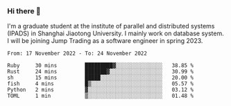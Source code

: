 ### Hi there 👋

I'm a graduate student at the institute of parallel and distributed systems (IPADS) in Shanghai Jiaotong University. I mainly work on database system. I will be joining Jump Trading as a software engineer in spring 2023.

<!--START_SECTION:waka-->

```text
From: 17 November 2022 - To: 24 November 2022

Ruby     30 mins         █████████▓░░░░░░░░░░░░░░░   38.85 %
Rust     24 mins         ███████▓░░░░░░░░░░░░░░░░░   30.99 %
sh       15 mins         █████░░░░░░░░░░░░░░░░░░░░   20.00 %
fish     4 mins          █▒░░░░░░░░░░░░░░░░░░░░░░░   05.57 %
Python   2 mins          ▓░░░░░░░░░░░░░░░░░░░░░░░░   03.12 %
TOML     1 min           ▒░░░░░░░░░░░░░░░░░░░░░░░░   01.48 %
```

<!--END_SECTION:waka-->

<!--
**yqmmm/yqmmm** is a ✨ _special_ ✨ repository because its `README.md` (this file) appears on your GitHub profile.

Here are some ideas to get you started:

- 🔭 I’m currently working on ...
- 🌱 I’m currently learning ...
- 👯 I’m looking to collaborate on ...
- 🤔 I’m looking for help with ...
- 💬 Ask me about ...
- 📫 How to reach me: ...
- 😄 Pronouns: ...
- ⚡ Fun fact: ...
-->
